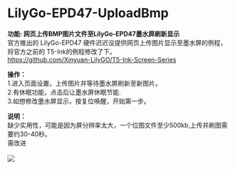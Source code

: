 # LilyGo-EPD47-UploadBmp
<b>功能: 网页上传BMP图片文件至LilyGo-EPD47墨水屏刷新显示</b> </br>
官方推出的 LilyGo-EPD47 硬件迟迟没提供网页上传图片显示至墨水屏的例程，将官方之前的 T5-Ink的例程修改了下。 </br>
https://github.com/Xinyuan-LilyGO/T5-Ink-Screen-Series </br>

<b>操作：</b>  </br>
1.进入页面设置，上传图片并等待墨水屏刷新至新图片。 </br>
2.有休眠功能，点击后让墨水屏休眠节能. </br>
3.如想修改墨水屏显示，按复位唤醒，开始第一步。 </br>

<b> 说明：</b>  </br>
   缺少实用性，可能是因为屏分辨率太大，一个位图文件至少500kb,上传并刷图需要约30-40秒。 </br>
   需改进 </br>
<br/>
<img src= 'https://raw.githubusercontent.com/lixy123/LilyGo-EPD47-UploadBmp/main/epd47.JPG' /> 
<br/>
